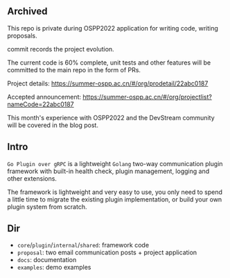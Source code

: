 ## Archived
This repo is private during OSPP2022 application for writing code, writing proposals. 

commit records the project evolution.

The current code is 60% complete, unit tests and other features will be committed to the main repo in the form of PRs.

Project details: https://summer-ospp.ac.cn/#/org/prodetail/22abc0187

Accepted announcement: https://summer-ospp.ac.cn/#/org/projectlist?nameCode=22abc0187

This month's experience with OSPP2022 and the DevStream community will be covered in the blog post.

## Intro
`Go Plugin over gRPC` is a lightweight `Golang` two-way communication plugin framework with built-in health check, plugin management, logging and other extensions.

The framework is lightweight and very easy to use, you only need to spend a little time to migrate the existing plugin implementation, or build your own plugin system from scratch.

## Dir

- `core`/`plugin`/`internal`/`shared`: framework code
- `proposal`: two email communication posts + project application
- `docs`: documentation
- `examples`: demo examples
